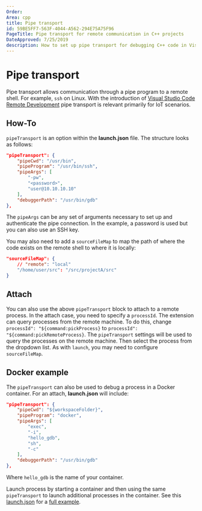 ```yaml
---
Order:
Area: cpp
title: Pipe transport
id: 59BE5FF7-563F-4044-A562-294E75A75F96
PageTitle: Pipe transport for remote communication in C++ projects
DateApproved: 7/25/2019
description: How to set up pipe transport for debugging C++ code in Visual Studio Code.
---
```


# Pipe transport

Pipe transport allows communication through a pipe program to a remote shell. For example, `ssh` on Linux. With the introduction of [Visual Studio Code Remote Development](/docs/remote/remote-overview.md) pipe transport is relevant primarily for IoT scenarios.

## How-To

`pipeTransport` is an option within the **launch.json** file. The structure looks as follows:

```json
"pipeTransport": {
    "pipeCwd": "/usr/bin",
    "pipeProgram": "/usr/bin/ssh",
    "pipeArgs": [
        "-pw",
        "<password>",
        "user@10.10.10.10"
    ],
    "debuggerPath": "/usr/bin/gdb"
},
```

The `pipeArgs` can be any set of arguments necessary to set up and authenticate the pipe connection. In the example, a password is used but you can also use an SSH key.

You may also need to add a `sourceFileMap` to map the path of where the code exists on the remote shell to where it is locally:

```json
"sourceFileMap": {
    // "remote": "local"
    "/home/user/src": "/src/projectA/src"
}
```

## Attach

You can also use the above `pipeTransport` block to attach to a remote process. In the attach case, you need to specify a `processId`. The extension can query processes from the remote machine. To do this, change `processId": "${command:pickProcess}` to `processId": "${command:pickRemoteProcess}`. The `pipeTransport` settings will be used to query the processes on the remote machine. Then select the process from the dropdown list. As with `launch`, you may need to configure `sourceFileMap`.

## Docker example

The `pipeTransport` can also be used to debug a process in a Docker container. For an attach, **launch.json** will include:

```json
"pipeTransport": {
    "pipeCwd": "${workspaceFolder}",
    "pipeProgram": "docker",
    "pipeArgs": [
        "exec",
        "-i",
        "hello_gdb",
        "sh",
        "-c"
    ],
    "debuggerPath": "/usr/bin/gdb"
},
```

Where `hello_gdb` is the name of your container.

Launch process by starting a container and then using the same `pipeTransport` to launch additional processes in the container. See this [launch.json](https://github.com/andyneff/hello-world-gdb/blob/master/.vscode/launch.json) for a [full example](https://github.com/andyneff/hello-world-gdb/).
